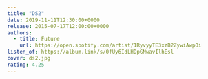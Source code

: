 ```yaml
---
title: "DS2"
date: 2019-11-11T12:30:00+0000
release: 2015-07-17T12:00:00+0000
authors:
  - title: Future
    url: https://open.spotify.com/artist/1RyvyyTE3xzB2ZywiAwp0i
listen_of: https://album.link/s/0fUy6IdLHDpGNwavIlhEsl
cover: ds2.jpg
rating: 4.25
---
```

